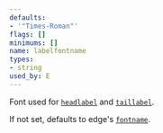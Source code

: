 ```yaml
---
defaults:
- '"Times-Roman"'
flags: []
minimums: []
name: labelfontname
types:
- string
used_by: E
---
```

Font used for [`headlabel`](#d:headlabel) and [`taillabel`](#d:taillabel).

If not set, defaults to edge's [`fontname`](#d:fontname).
